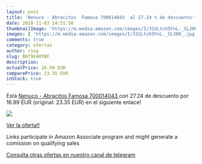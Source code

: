 ```yaml
---
layout: post
title: 'Nenuco - Abracitos  Famosa 700014043  al 27.24 % de descuento'
date: 2020-11-03 14:51:58
thumbnailImage: 'https://m.media-amazon.com/images/I/31ULtsh5FnL._SL200_.jpg'
images: [ 'https://m.media-amazon.com/images/I/31ULtsh5FnL._SL200_.jpg' ]
comments: true
category: ofertas
author: ring
slug: B079X4RYBF
description:
actualPrice: 16.99 EUR
comparePrice: 23.35 EUR
inStock: true
---
```


Está [Nenuco - Abracitos  Famosa 700014043 ](https://www.amazon.es/dp/B079X4RYBF/?tag=tolees-21) con 27.24 de descuento por 16.99 EUR (original: 23.35 EUR) en el siguiente enlace!

[![](https://m.media-amazon.com/images/I/31ULtsh5FnL._SL200_.jpg)](https://www.amazon.es/dp/B079X4RYBF/?tag=tolees-21)

[Ver la oferta!!](https://www.amazon.es/dp/B079X4RYBF/?tag=tolees-21)

Links participate in Amazon Associate program and might generate a comission on qualifying sales

[Consulta otras ofertas en nuestro canal de telegram](https://t.me/s/ofertas25)

